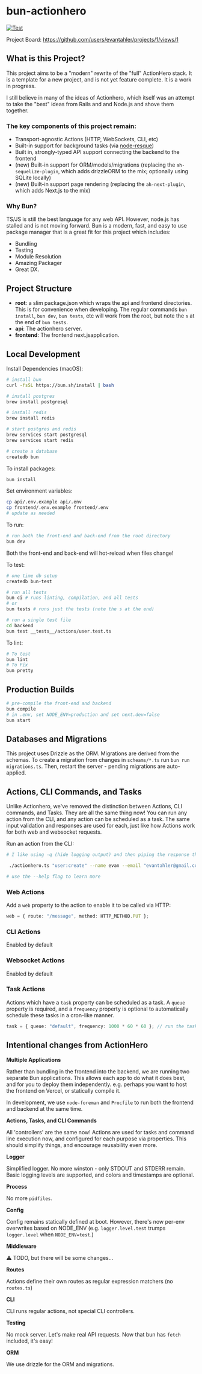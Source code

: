 # bun-actionhero

[![Test](https://github.com/evantahler/bun-actionhero/actions/workflows/test.yaml/badge.svg)](https://github.com/evantahler/bun-actiopnhero/actions/workflows/test.yaml)

Project Board: https://github.com/users/evantahler/projects/1/views/1

## What is this Project?

This project aims to be a "modern" rewrite of the "full" ActionHero stack. It is a template for a new project, and is not yet feature complete. It is a work in progress.

I still believe in many of the ideas of Actionhero, which itself was an attempt to take the "best" ideas from Rails and and Node.js and shove them together.

### The key components of this project remain:

- Transport-agnostic Actions (HTTP, WebSockets, CLI, etc)
- Built-in support for background tasks (via [node-resque](https://github.com/actionhero/node-resque))
- Built in, strongly-typed API support connecting the backend to the frontend
- (new) Built-in support for ORM/models/migrations (replacing the `ah-sequelize-plugin`, which adds drizzleORM to the mix; optionally using SQLite locally)
- (new) Built-in support page rendering (replacing the `ah-next-plugin`, which adds Next.js to the mix)

### Why Bun?

TS/JS is still the best language for any web API. However, node.js has stalled and is not moving forward. Bun is a modern, fast, and easy to use package manager that is a great fit for this project which includes:

- Bundling
- Testing
- Module Resolution
- Amazing Packager
- Great DX.

## Project Structure

- **root**: a slim package.json which wraps the api and frontend directories. This is for convenience when developing. The regular commands `bun install`, `bun dev`, `bun tests`, etc will work from the root, but note the `s` at the end of `bun tests`.
- **api**: The actionhero server.
- **frontend**: The frontend next.jsapplication.

## Local Development

Install Dependencies (macOS):

```bash
# install bun
curl -fsSL https://bun.sh/install | bash

# install postgres
brew install postgresql

# install redis
brew install redis

# start postgres and redis
brew services start postgresql
brew services start redis

# create a database
createdb bun
```

To install packages:

```bash
bun install
```

Set environment variables:

```bash
cp api/.env.example api/.env
cp frontend/.env.example frontend/.env
# update as needed
```

To run:

```bash
# run both the front-end and back-end from the root directory
bun dev
```

Both the front-end and back-end will hot-reload when files change!

To test:

```bash
# one time db setup
createdb bun-test

# run all tests
bun ci # runs linting, compilation, and all tests
# or
bun tests # runs just the tests (note the s at the end)

# run a single test file
cd backend
bun test __tests__/actions/user.test.ts
```

To lint:

```bash
# To test
bun lint
# To Fix
bun pretty
```

## Production Builds

```bash
# pre-compile the front-end and backend
bun compile
# in .env, set NODE_ENV=production and set next.dev=false
bun start
```

## Databases and Migrations

This project uses Drizzle as the ORM. Migrations are derived from the schemas. To create a migration from changes in `scheams/*.ts` run `bun run migrations.ts`. Then, restart the server - pending migrations are auto-applied.

## Actions, CLI Commands, and Tasks

Unlike Actionhero, we've removed the distinction between Actions, CLI commands, and Tasks. They are all the same thing now! You can run any action from the CLI, and any action can be scheduled as a task. The same input validation and responses are used for each, just like how Actions work for both web and websocket requests.

Run an action from the CLI:

```bash
# I like using -q (hide logging output) and then piping the response through jq

 ./actionhero.ts "user:create" --name evan --email "evantahler@gmail.com" --password password -q | jq

# use the --help flag to learn more
```

### Web Actions

Add a `web` property to the action to enable it to be called via HTTP:

```ts
web = { route: "/message", method: HTTP_METHOD.PUT };
```

### CLI Actions

Enabled by default

### Websocket Actions

Enabled by default

### Task Actions

Actions which have a `task` property can be scheduled as a task. A `queue` property is required, and a `frequency` property is optional to automatically schedule these tasks in a cron-like manner.

```ts
task = { queue: "default", frequency: 1000 * 60 * 60 }; // run the task every hour
```

## Intentional changes from ActionHero

**Multiple Applications**

Rather than bundling in the frontend into the backend, we are running two separate Bun applications. This allows each app to do what it does best, and for you to deploy them independently. e.g. perhaps you want to host the frontend on Vercel, or statically compile it.

In development, we use `node-foreman` and `Procfile` to run both the frontend and backend at the same time.

**Actions, Tasks, and CLI Commands**

All 'controllers' are the same now! Actions are used for tasks and command line execution now, and configured for each purpose via properties. This should simplify things, and encourage reusability even more.

**Logger**

Simplified logger. No more winston - only STDOUT and STDERR remain. Basic logging levels are supported, and colors and timestamps are optional.

**Process**

No more `pidfiles`.

**Config**

Config remains statically defined at boot. However, there's now per-env overwrites based on NODE_ENV (e.g. `logger.level.test` trumps `logger.level` when `NODE_ENV=test`.)

**Middleware**

⚠️ TODO, but there will be some changes...

**Routes**

Actions define their own routes as regular expression matchers (no `routes.ts`)

**CLI**

CLI runs regular actions, not special CLI controllers.

**Testing**

No mock server. Let's make real API requests. Now that bun has `fetch` included, it's easy!

**ORM**

We use drizzle for the ORM and migrations.
